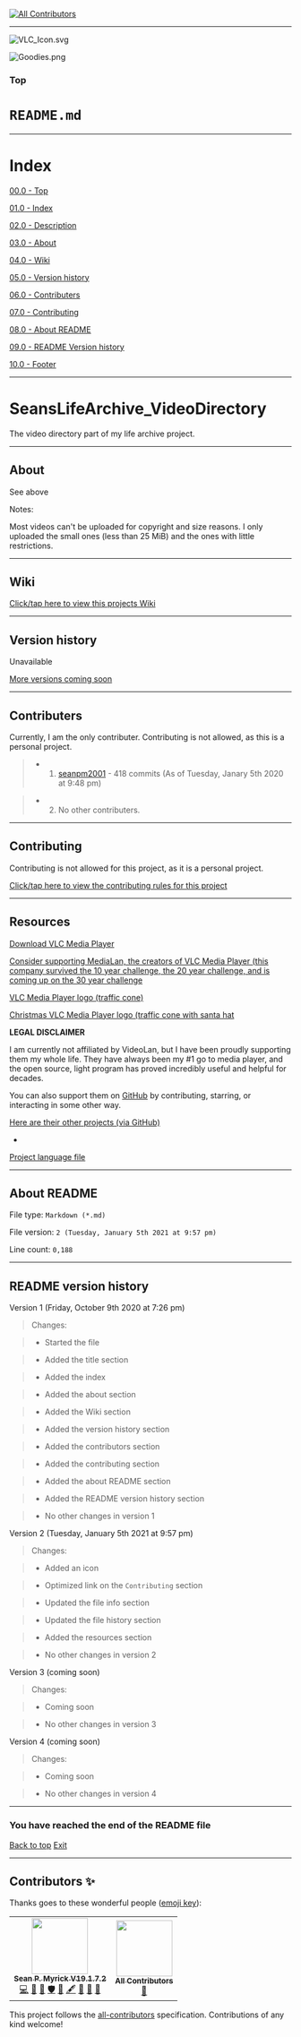 
<!-- ALL-CONTRIBUTORS-BADGE:START - Do not remove or modify this section -->
[![All Contributors](https://img.shields.io/badge/all_contributors-2-orange.svg?style=flat-square)](#contributors-)
<!-- ALL-CONTRIBUTORS-BADGE:END -->
***

![VLC_Icon.svg](VLC_Icon.svg)

![Goodies.png](Goodies.png)

### Top

# `README.md`

***

# Index

[00.0 - Top](#Top)

[01.0 - Index](#Index)

[02.0 - Description](#SeansLifeArchive_VideoDirectory)

[03.0 - About](#About)

[04.0 - Wiki](#Wiki)

[05.0 - Version history](#Version-history)

[06.0 - Contributers](#Contributers)

[07.0 - Contributing](#Contributing)

[08.0 - About README](#About-README)

[09.0 - README Version history](#README-version-history)

[10.0 - Footer](#You-have-reached-the-end-of-the-README-file)

***

# SeansLifeArchive_VideoDirectory
The video directory part of my life archive project.

***

## About

See above

Notes:

Most videos can't be uploaded for copyright and size reasons. I only uploaded the small ones (less than 25 MiB) and the ones with little restrictions.

***

## Wiki

[Click/tap here to view this projects Wiki](https://github.com/seanpm2001/SeansLifeArchive_VideoDirectory/wiki)

***

## Version history

Unavailable

[More versions coming soon](https://www.example.com)

***

## Contributers

Currently, I am the only contributer. Contributing is not allowed, as this is a personal project.

> * 1. [seanpm2001](https://github.com/seanpm2001/) - 418 commits (As of Tuesday, Janary 5th 2020 at 9:48 pm)

> * 2. No other contributers.

***

## Contributing

Contributing is not allowed for this project, as it is a personal project.

[Click/tap here to view the contributing rules for this project](CONTRIBUTING.md)

***

## Resources

[Download VLC Media Player](https://www.videolan.org/vlc/)

[Consider supporting MediaLan, the creators of VLC Media Player (this company survived the 10 year challenge, the 20 year challenge, and is coming up on the 30 year challenge](https://www.videolan.org/contribute.html#money)

[VLC Media Player logo (traffic cone)](VLC_Icon.svg)

[Christmas VLC Media Player logo (traffic cone with santa hat](Goodies.png)

**LEGAL DISCLAIMER**

I am currently not affiliated by VideoLan, but I have been proudly supporting them my whole life. They have always been my #1 go to media player, and the open source, light program has proved incredibly useful and helpful for decades.

You can also support them on [GitHub](https://github.com/videolan/vlc) by contributing, starring, or interacting in some other way.

[Here are their other projects (via GitHub)](https://github.com/videolan)

-

[Project language file](PROJECT_LANG.cpp)

***

## About README

File type: `Markdown (*.md)`

File version: `2 (Tuesday, January 5th 2021 at 9:57 pm)`

Line count: `0,188`

***

## README version history

Version 1 (Friday, October 9th 2020 at 7:26 pm)

> Changes:

> * Started the file

> * Added the title section

> * Added the index

> * Added the about section

> * Added the Wiki section

> * Added the version history section

> * Added the contributors section

> * Added the contributing section

> * Added the about README section

> * Added the README version history section

> * No other changes in version 1

Version 2 (Tuesday, January 5th 2021 at 9:57 pm)

> Changes:

> * Added an icon

> * Optimized link on the `Contributing` section

> * Updated the file info section

> * Updated the file history section

> * Added the resources section

> * No other changes in version 2

Version 3 (coming soon)

> Changes:

> * Coming soon

> * No other changes in version 3

Version 4 (coming soon)

> Changes:

> * Coming soon

> * No other changes in version 4

***

### You have reached the end of the README file

[Back to top](#Top) [Exit](https://github.com)

***

## Contributors ✨

Thanks goes to these wonderful people ([emoji key](https://allcontributors.org/docs/en/emoji-key)):

<!-- ALL-CONTRIBUTORS-LIST:START - Do not remove or modify this section -->
<!-- prettier-ignore-start -->
<!-- markdownlint-disable -->
<table>
  <tr>
    <td align="center"><a href="https://gist.github.com/seanpm2001/7e40a0e13c066a57577d8200b1afc6a3"><img src="https://avatars.githubusercontent.com/u/65933340?v=4?s=100" width="100px;" alt=""/><br /><sub><b>Sean P. Myrick V19.1.7.2</b></sub></a><br /><a href="https://github.com/seanpm2001/SeansLifeArchive_VideoDirectory/commits?author=seanpm2001" title="Code">💻</a> <a href="https://github.com/seanpm2001/SeansLifeArchive_VideoDirectory/commits?author=seanpm2001" title="Documentation">📖</a> <a href="#projectManagement-seanpm2001" title="Project Management">📆</a> <a href="#security-seanpm2001" title="Security">🛡️</a> <a href="#data-seanpm2001" title="Data">🔣</a> <a href="#content-seanpm2001" title="Content">🖋</a> <a href="#design-seanpm2001" title="Design">🎨</a> <a href="#maintenance-seanpm2001" title="Maintenance">🚧</a> <a href="#ideas-seanpm2001" title="Ideas, Planning, & Feedback">🤔</a></td>
    <td align="center"><a href="https://allcontributors.org"><img src="https://avatars.githubusercontent.com/u/46410174?v=4?s=100" width="100px;" alt=""/><br /><sub><b>All Contributors</b></sub></a><br /><a href="https://github.com/seanpm2001/SeansLifeArchive_VideoDirectory/commits?author=all-contributors" title="Documentation">📖</a></td>
  </tr>
</table>

<!-- markdownlint-restore -->
<!-- prettier-ignore-end -->

<!-- ALL-CONTRIBUTORS-LIST:END -->

This project follows the [all-contributors](https://github.com/all-contributors/all-contributors) specification. Contributions of any kind welcome!